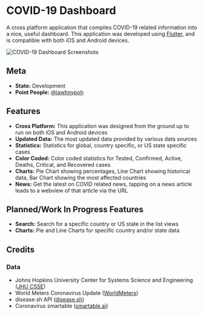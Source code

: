 # COVID-19 Dashboard

A cross platform application that compiles COVID-19 related information into a nice, useful dashboard. This application was developed using [Flutter](https://flutter.dev/), and is compatible with both iOS and Android devices. 

![COVID-19 Dashboard Screenshots](https://i.imgur.com/k6lVyNG.png)

## Meta
-  **State:** Development
- **Point People:** [@jawhnypoh](https://github.com/jawhnypoh)

## Features
- **Cross Platform:** This application was designed from the ground up to run on both iOS and Android devices
- **Updated Data:** The most updated data provided by various data sources
- **Statistics:** Statistics for global, country specific, or US state specific cases 
- **Color Coded:** Color coded statistics for Tested, Confirmed, Active, Deaths, Critical, and Recovered cases 
- **Charts:** Pie Chart showing percentages, Line Chart showing historical data, Bar Chart showing the most affected countries
- **News:** Get the latest on COVID related news, tapping on a news article leads to a webview of that article via the URL

## Planned/Work In Progress Features
- **Search:** Search for a specific country or US state in the list views
- **Charts:** Pie and Line Charts for specific country and/or state data 

## Credits
### Data
* Johns Hopkins University Center for Systems Science and Engineering ([JHU CSSE](https://github.com/CSSEGISandData/COVID-19))
* World Meters Coronavirus Update ([WorldMeters](https://www.worldometers.info/coronavirus/))
* disease.sh API ([disease.sh](https://disease.sh/))
* Coronavirus smartable ([smartable.ai](https://documenter.getpostman.com/view/8854915/SzS7R74q?version=latest))
